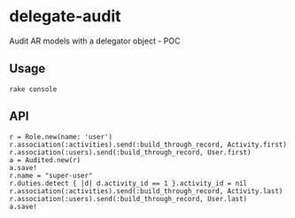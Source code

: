 # delegate-audit

Audit AR models with a delegator object - POC


## Usage
`rake console`


## API
```
r = Role.new(name: 'user')
r.association(:activities).send(:build_through_record, Activity.first)
r.association(:users).send(:build_through_record, User.first)
a = Audited.new(r)
a.save!
r.name = "super-user"
r.duties.detect { |d| d.activity_id == 1 }.activity_id = nil
r.association(:activities).send(:build_through_record, Activity.last)
r.association(:users).send(:build_through_record, User.last)
a.save!
```
